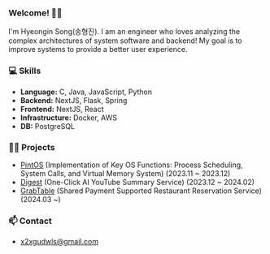 ### Welcome! 🙋‍♂️
I'm Hyeongin Song(송형진). I am an engineer who loves analyzing the complex architectures of system software and backend! My goal is to improve systems to provide a better user experience.

### 💻 Skills
- **Language:** C, Java, JavaScript, Python
- **Backend:** NextJS, Flask, Spring
- **Frontend:** NextJS, React
- **Infrastructure:** Docker, AWS
- **DB:** PostgreSQL

### 👨‍💻 Projects
- [PintOS](https://github.com/jinsu868/Chick-backend) (Implementation of Key OS Functions: Process Scheduling, System Calls, and Virtual Memory System) (2023.11 ~ 2023.12)
- [Digest](https://github.com/Palgona/Backend) (One-Click AI YouTube Summary Service) (2023.12 ~ 2024.02)
- [GrabTable](https://github.com/GrabTable/GrabTable) (Shared Payment Supported Restaurant Reservation Service) (2024.03 ~)


### 📫 Contact
- x2xgudwls@gmail.com
  
<!--
**gitFILO/gitFILO** is a ✨ _special_ ✨ repository because its `README.md` (this file) appears on your GitHub profile.

Here are some ideas to get you started:

- 🔭 I’m currently working on ...
- 🌱 I’m currently learning ...
- 👯 I’m looking to collaborate on ...
- 🤔 I’m looking for help with ...
- 💬 Ask me about ...
- 📫 How to reach me: ...
- 😄 Pronouns: ...
- ⚡ Fun fact: ...
-->
